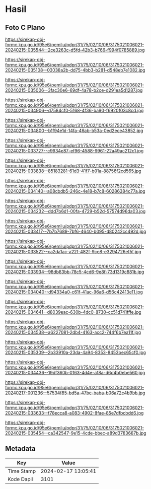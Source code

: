 # Hasil

## Foto C Plano

https://sirekap-obj-formc.kpu.go.id/95e6/pemilu/pdpr/31/75/02/10/06/3175021006021-20240215-035544--2ce3263c-d5fd-42b3-b766-f994f0785889.jpg

https://sirekap-obj-formc.kpu.go.id/95e6/pemilu/pdpr/31/75/02/10/06/3175021006021-20240215-035108--03038a2b-dd75-4bb3-b281-d548eb7e1082.jpg

https://sirekap-obj-formc.kpu.go.id/95e6/pemilu/pdpr/31/75/02/10/06/3175021006021-20240215-035006--3fac30e6-69df-4a78-b2ce-d291ea5d1287.jpg

https://sirekap-obj-formc.kpu.go.id/95e6/pemilu/pdpr/31/75/02/10/06/3175021006021-20240215-034906--d7584cf0-5168-4f36-ba90-f6920f03c8cd.jpg

https://sirekap-obj-formc.kpu.go.id/95e6/pemilu/pdpr/31/75/02/10/06/3175021006021-20240215-034800--b1f94e1d-14fa-46ab-b53a-0ed2ece43852.jpg

https://sirekap-obj-formc.kpu.go.id/95e6/pemilu/pdpr/31/75/02/10/06/3175021006021-20240215-033727--c9934e87-ef96-4588-9961-22a49ac212c1.jpg

https://sirekap-obj-formc.kpu.go.id/95e6/pemilu/pdpr/31/75/02/10/06/3175021006021-20240215-033838--85183281-61d3-41f7-b01a-88756f2cd565.jpg

https://sirekap-obj-formc.kpu.go.id/95e6/pemilu/pdpr/31/75/02/10/06/3175021006021-20240215-034140--a08cbdb5-246c-4e18-b7c8-60286384c77a.jpg

https://sirekap-obj-formc.kpu.go.id/95e6/pemilu/pdpr/31/75/02/10/06/3175021006021-20240215-034232--ddd7b6d1-00fa-4729-b52d-57574d96da03.jpg

https://sirekap-obj-formc.kpu.go.id/95e6/pemilu/pdpr/31/75/02/10/06/3175021006021-20240215-033417--7b7b7689-7bf6-4640-b095-d80242cc492d.jpg

https://sirekap-obj-formc.kpu.go.id/95e6/pemilu/pdpr/31/75/02/10/06/3175021006021-20240215-033522--ca2da1ac-a22f-482f-9ce8-e3294726ef5f.jpg

https://sirekap-obj-formc.kpu.go.id/95e6/pemilu/pdpr/31/75/02/10/06/3175021006021-20240215-033934--98db83bb-78c5-4cd6-9e8f-73d1319c881b.jpg

https://sirekap-obj-formc.kpu.go.id/95e6/pemilu/pdpr/31/75/02/10/06/3175021006021-20240215-034040--d94334a0-c61f-41ac-96a6-d56c42413e11.jpg

https://sirekap-obj-formc.kpu.go.id/95e6/pemilu/pdpr/31/75/02/10/06/3175021006021-20240215-034641--d8039eac-630b-4dc0-8730-cc51d741fffe.jpg

https://sirekap-obj-formc.kpu.go.id/95e6/pemilu/pdpr/31/75/02/10/06/3175021006021-20240215-034538--a6227081-2db4-4163-acc2-744f6b7ea11f.jpg

https://sirekap-obj-formc.kpu.go.id/95e6/pemilu/pdpr/31/75/02/10/06/3175021006021-20240215-035309--2b33910a-23da-4a94-8353-8453bec65cf0.jpg

https://sirekap-obj-formc.kpu.go.id/95e6/pemilu/pdpr/31/75/02/10/06/3175021006021-20240215-034436--19df360b-0163-4d4e-a18a-d6d4b0ebe560.jpg

https://sirekap-obj-formc.kpu.go.id/95e6/pemilu/pdpr/31/75/02/10/06/3175021006021-20240217-001236--57534f85-bd5a-47bc-baba-b06a72c4b9bb.jpg

https://sirekap-obj-formc.kpu.go.id/95e6/pemilu/pdpr/31/75/02/10/06/3175021006021-20240215-033633--f78ecca8-a083-4902-8fae-85e7dfbcbdd6.jpg

https://sirekap-obj-formc.kpu.go.id/95e6/pemilu/pdpr/31/75/02/10/06/3175021006021-20240215-035454--ca342547-9e15-4cde-bbec-a89d3783687b.jpg


## Metadata

| Key        | Value               |
| ---------- | ------------------- |
| Time Stamp | 2024-02-17 13:05:41 |
| Kode Dapil | 3101                |



